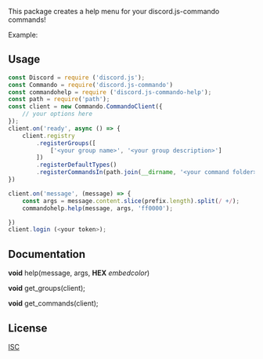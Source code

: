 

This package creates a help menu for your discord.js-commando commands!

Example: 

## Usage

```javascript
const Discord = require ('discord.js');
const Commando = require('discord.js-commando')
const commandohelp = require ('discord.js-commando-help');
const path = require('path');
const client = new Commando.CommandoClient({
    // your options here
});
client.on('ready', async () => {
    client.registry
        .registerGroups([
            ['<your group name>', '<your group description>']
        ])
        .registerDefaultTypes()
        .registerCommandsIn(path.join(__dirname, '<your command folder>'));
})

client.on('message', (message) => {
    const args = message.content.slice(prefix.length).split(/ +/);
    commandohelp.help(message, args, 'ff0000');

}) 
client.login (<your token>);
```

## Documentation
**void** help(message, args, **HEX** *embedcolor*)

**void** get_groups(client);


**void** get_commands(client);
## License
[ISC](https://choosealicense.com/licenses/isc/)